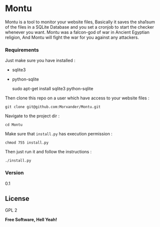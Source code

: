 # Montu

Montu is a tool to monitor your website files, Basically it saves the sha1sum of the files in a SQLite Database and you set a cronjob to start the checker whenever you want.
Montu was a falcon-god of war in Ancient Egyptian religion, And Montu will fight the war for you against any attackers.

### Requirements
Just make sure you have installed : 
 - sqlite3
 - python-sqlite
 
    sudo apt-get install sqlite3 python-sqlite

Then clone this repo on a user which have access to your website files :

    git clone git@github.com:Morxander/Montu.git
Navigate to the project dir :
    
    cd Montu
Make sure that `install.py` has execution permission :
    
    chmod 755 install.py
Then just run it and follow the instructions :

    ./install.py

### Version
0.1

License
----
GPL 2

**Free Software, Hell Yeah!**
